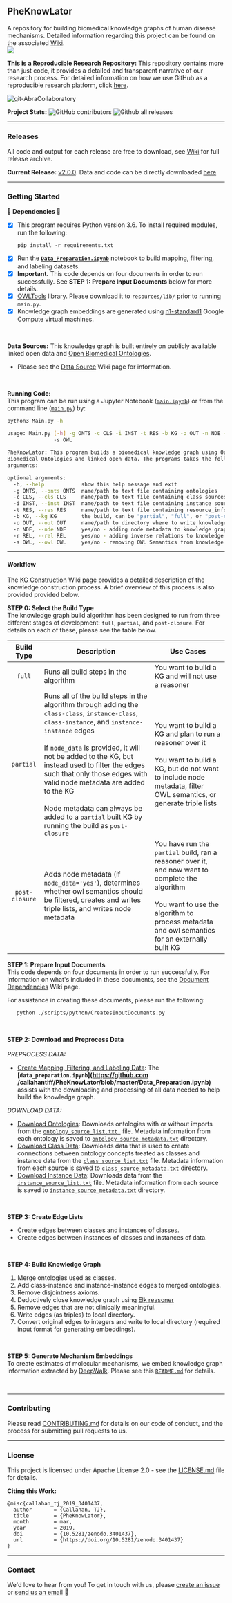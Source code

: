 ## PheKnowLator

A repository for building biomedical knowledge graphs of human disease mechanisms. Detailed information regarding this project can be found on the associated [Wiki](https://github.com/callahantiff/PheKnowLater/wiki).  
<img src="https://zenodo.org/badge/DOI/10.5281/zenodo.3401437.svg"> 

**This is a Reproducible Research Repository:** This repository contains more than just code, it provides a detailed and transparent narrative of our research process. For detailed information on how we use GitHub as a reproducible research platform, click [here](https://github.com/callahantiff/Abra-Collaboratory/wiki/Using-GitHub-as-a-Reproducible-Research-Platform).

<img src="https://img.shields.io/badge/ReproducibleResearch-AbraCollaboratory-magenta.svg?style=flat-square" alt="git-AbraCollaboratory"> 

<br>  

**Project Stats:** ![GitHub contributors](https://img.shields.io/github/contributors/callahantiff/PheKnowLater.svg?color=yellow&style=flat-square) ![Github all releases](https://img.shields.io/github/downloads/callahantiff/PheKnowLater/total.svg?color=dodgerblue&style=flat-square)

***

### Releases  
All code and output for each release are free to download, see [Wiki](https://github.com/callahantiff/PheKnowLator/wiki) for full release archive.  

**Current Release:** [v2.0.0](https://github.com/callahantiff/PheKnowLator/wiki/v2.0.0). Data and code can be directly downloaded [here](https://github.com/callahantiff/PheKnowLator/wiki/v2.0.0#generated-output)

*** 

### Getting Started

**🛑 Dependencies 🛑**  
- [x] This program requires Python version 3.6. To install required modules, run the following:  
    ```
    pip install -r requirements.txt
    ``` 
- [x] Run the  **[`Data_Preparation.ipynb`](https://github.com/callahantiff/PheKnowLator/blob/master/Data_Preparation.ipynb)** notebook to build mapping, filtering, and labeling datasets. 
- [x] **Important.** This code depends on four documents in order to run successfully. See **STEP 1: Prepare Input
 Documents** below for more 
 details.
- [x] [OWLTools](https://github.com/owlcollab/owltools) library. Please download it to `resources/lib/` prior to running `main.py`. 
- [x] Knowledge graph embeddings are generated using [n1-standard1](https://cloud.google.com/compute/vm-instance-pricing#n1_predefined) Google Compute virtual machines.  

<br>

**Data Sources:** This knowledge graph is built entirely on publicly available linked open data and [Open Biomedical Ontologies](http://obofoundry.org/).
  - Please see the [Data Source](https://github.com/callahantiff/PheKnowLator/wiki/Data-Sources) Wiki page for
  information.

<br>

**Running Code:**  
This program can be run using a Jupyter Notebook ([`main.ipynb`](https://github.com/callahantiff/pheknowlator/blob/master/main.ipynb)) or from the command line ([`main.py`](https://github.com/callahantiff/pheknowlator/blob/master/main.py)) by:

``` bash
python3 Main.py -h
    
usage: Main.py [-h] -g ONTS -c CLS -i INST -t RES -b KG -o OUT -n NDE -r REL
               -s OWL

PheKnowLator: This program builds a biomedical knowledge graph using Open
Biomedical Ontologies and linked open data. The programs takes the following
arguments:

optional arguments:
  -h, --help            show this help message and exit
  -g ONTS, --onts ONTS  name/path to text file containing ontologies
  -c CLS, --cls CLS     name/path to text file containing class sources
  -i INST, --inst INST  name/path to text file containing instance sources
  -t RES, --res RES     name/path to text file containing resource_info
  -b KG, --kg KG        the build, can be "partial", "full", or "post-closure"
  -o OUT, --out OUT     name/path to directory where to write knowledge graph
  -n NDE, --nde NDE     yes/no - adding node metadata to knowledge graph
  -r REL, --rel REL     yes/no - adding inverse relations to knowledge graph
  -s OWL, --owl OWL     yes/no - removing OWL Semantics from knowledge graph
```   

***

#### Workflow   
The [KG Construction](https://github.com/callahantiff/PheKnowLator/wiki/KG-Construction) Wiki page provides a detailed description of the knowledge construction process. A brief overview of this process is also provided
  provided below. 

 **STEP 0: Select the Build Type**  
 The knowledge graph build algorithm has been designed to run from three different stages of development: `full`, `partial`, and `post-closure`. For details on each of these, please see the table below.

Build Type | Description | Use Cases  
:--: | -- | --   
`full` | Runs all build steps in the algorithm | You want to build a KG and will not use a reasoner  
`partial` | Runs all of the build steps in the algorithm through adding the `class-class`, `instance-class`, `class-instance`, and `instance-instance` edges<br><br> If `node_data` is provided, it will not be added to the KG, but instead used to filter the edges such that only those edges with valid node metadata are added to the KG<br><br> Node metadata can always be added to a `partial` built KG by running the build as `post-closure` | You want to build a KG and plan to run a reasoner over it<br><br> You want to build a KG, but do not want to include node metadata, filter OWL semantics, or generate triple lists  
`post-closure` | Adds node metadata (if `node_data='yes'`), determines whether owl semantics should be filtered, creates and writes triple lists, and writes node metadata | You have run the `partial` build, ran a reasoner over it, and now want to complete the algorithm<br><br> You want to use the algorithm to process metadata and owl semantics for an externally built KG

**STEP 1: Prepare Input Documents**  
This code depends on four documents in order to run successfully. For information on what's included in these documents, see the [Document Dependencies](https://github.com/callahantiff/PheKnowLator/wiki/Dependencies) Wiki page.

For assistance in creating these documents, please run the following:
```bash
   python ./scripts/python/CreatesInputDocuments.py
```

<br>

**STEP 2: Download and Preprocess Data**  
   <br>
_PREPROCESS DATA:_  
 - <u>Create Mapping, Filtering, and Labeling Data</u>: The **[`data_preparation.ipynb`](https://github.com
 /callahantiff/PheKnowLator/blob/master/Data_Preparation.ipynb)** assists with the downloading and processing of all data needed to help build the knowledge graph.   

_DOWNLOAD DATA:_  
 - <u>Download Ontologies</u>: Downloads ontologies with or without imports from the [`ontology_source_list.txt
   `](https://github.com/callahantiff/PheKnowLator/blob/master/resources/ontology_source_list.txt) file. Metadata
    information from each ontology is saved to [`ontology_source_metadata.txt`](https://github.com/callahantiff/PheKnowLator/blob/master/resources/ontologies/ontology_source_metadata.txt) directory.
 - <u>Download Class Data</u>: Downloads data that is used to create connections between ontology concepts treated
   as classes and instance data from the [`class_source_list.txt`](https://github.com/callahantiff/PheKnowLator/blob/master/resources/class_source_list.txt) file. Metadata information from each source is saved
    to [`class_source_metadata.txt`](https://github.com/callahantiff/PheKnowLator/blob/master/resources/edge_data/class_source_metadata.txt) directory. 
 - <u>Download Instance Data</u>: Downloads data from the [`instance_source_list.txt`](https://github.com/callahantiff/PheKnowLator/blob/master/resources/instance_source_list.txt) file. Metadata information
    from each source is saved to [`instance_source_metadata.txt`](https://github.com/callahantiff/PheKnowLator/blob/master/resources/edge_data/instance_source_metadata.txt) directory.   

<br>

**STEP 3: Create Edge Lists**  
 - Create edges between classes and instances of classes.  
 - Create edges between instances of classes and instances of data.  

<br>

**STEP 4: Build Knowledge Graph**  
1. Merge ontologies used as classes.  
2. Add class-instance and instance-instance edges to merged ontologies.  
3. Remove disjointness axioms.  
4. Deductively close knowledge graph using [Elk reasoner](https://www.cs.ox.ac.uk/isg/tools/ELK/)  
5. Remove edges that are not clinically meaningful.  
6. Write edges (as triples) to local directory.  
7. Convert original edges to integers and write to local directory (required input format for generating embeddings).

<br>

**STEP 5: Generate Mechanism Embeddings**  
To create estimates of molecular mechanisms, we embed knowledge graph information extracted by [DeepWalk](https://github.com/phanein/deepwalk). Please see this [`README.md`](https://github.com/callahantiff/PheKnowLator/tree/master/resources/embeddings) for details.  

<br>

***

### Contributing

Please read [CONTRIBUTING.md](https://github.com/callahantiff/pheknowlator/blob/master/CONTRIBUTING.md) for details on 
our code of conduct, and the process for submitting pull requests to us.

***

### License

This project is licensed under Apache License 2.0 - see the [LICENSE.md](https://github.com/callahantiff/pheknowlator/blob/master/LICENSE) file for details.  


**Citing this Work:**  
```
@misc{callahan_tj_2019_3401437,
  author       = {Callahan, TJ},
  title        = {PheKnowLator},
  month        = mar,
  year         = 2019,
  doi          = {10.5281/zenodo.3401437},
  url          = {https://doi.org/10.5281/zenodo.3401437}
}
```   

***

### Contact

We'd love to hear from you! To get in touch with us, please [create an issue](https://github.com/callahantiff/PheKnowLator/issues/new/choose) or [send us an email](https://mail.google.com/mail/u/0/?view=cm&fs=1&tf=1&to=callahantiff@gmail.com) 💌
